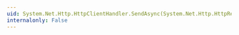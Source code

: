 ```yaml
---
uid: System.Net.Http.HttpClientHandler.SendAsync(System.Net.Http.HttpRequestMessage,System.Threading.CancellationToken)
internalonly: False
---
```

